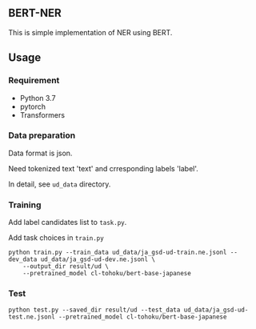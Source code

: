 ## BERT-NER
This is simple implementation of NER using BERT.

## Usage
### Requirement
- Python 3.7
- pytorch
- Transformers

### Data preparation
Data format is json.

Need tokenized text 'text' and crresponding labels 'label'.

In detail, see `ud_data` directory.

### Training
Add label candidates list to `task.py`.

Add task choices in `train.py`
```
python train.py --train_data ud_data/ja_gsd-ud-train.ne.jsonl --dev_data ud_data/ja_gsd-ud-dev.ne.jsonl \
	--output_dir result/ud \
	--pretrained_model cl-tohoku/bert-base-japanese 
```

### Test
```
python test.py --saved_dir result/ud --test_data ud_data/ja_gsd-ud-test.ne.jsonl --pretrained_model cl-tohoku/bert-base-japanese
```
